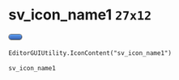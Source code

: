 # sv_icon_name1 `27x12`
<img src="/img/sv_icon_name1.png" width=27 height=12>

``` CSharp
EditorGUIUtility.IconContent("sv_icon_name1")
```
```
sv_icon_name1
```
